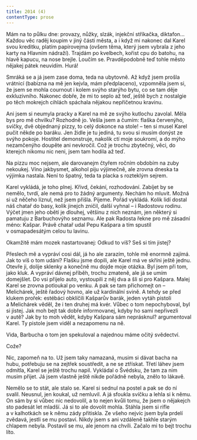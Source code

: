 ```yaml
---
title: 2014 (4)
contentType: prose
---
```


  

Mám na to půlku dne: provazy, nůžky, slzák, injekční stříkačka, diktafon… Každou věc raděj koupim v jiný části města, a i když mi nakonec dal Karel svou kreditku, platím papírovejma (ovšem těma, který jsem vybrala z jeho karty na Hlavním nádraží). Trajdám po kvelbech, kořist cpu do batohu, na hlavě kapucu, na nose brejle. Loučím se. Pravděpodobně teď tohle město nějakej pátek neuvidím. Hurá!

Smráká se a já jsem zase doma, teda na ubytovně. Až když jsem prošla vrátnicí (babizna na mě jen kejvla, mám předplaceno), vzpomněla jsem si, že jsem se mohla cournout i kolem svýho starýho bytu, co se tam děje exkluzivního. Nakonec dobře, že mi to seplo až teď, ještě bych z nostalgie po těch mokrejch cihlách spáchala nějakou nepříčetnou kravinu.

Ani jsem si neumyla pracky a Karel na mě ze svýho kutlochu zavolal. Měla bys pro mě chvilku? Rozhodně jo. Vešla jsem a čumím: flaška červenýho, svíčky, dvě objednaný pizzy, to celý dokonce na stole! – ten si musel Karel pučit někde po baráku. Jen židle je tu jediná, tu svou si musím donýst ze svýho pokoje. Hostitel demonstruje, nakolik ctí moje soukromí, a do mýho nezamčenýho doupěte ani nevkročil. Což je trochu zbytečný, věci, do kterejch nikomu nic neni, jsem tam hodila až teď.

Na pizzu moc nejsem, ale darovanejm čtyřem ročním obdobím na zuby nekoukej. Víno jakbysmet, alkohol piju výjimečně, ale zrovna dneska ta výjimka nastala. Není to špatný, teda ta placka s rozteklým sejrem.

Karel vykládá, je toho plnej. Křivd, čekání, rozhodování. Zabíjet by se nemělo, tvrdí, ale nemá pro to žádný argumenty. Nechám ho mluvit. Možná si už něčeho líznul, než jsem přišla. Pijeme. Pořád vykládá. Kolik lidí dostal náš chatař do basy, kolik jinejch zničil, další vyhnal – i Radostovu rodinu. Výčet jmen jeho obětí je dlouhej, většinu z nich neznám, jen některý si pamatuju z Barbuchovýho seznamu. Ale pak Radosta řekne pro mě zásadní méno: Kašpar. Právě chatař udal Pepu Kašpara a tím spustil v osmapadesátým celou tu lavinu.

Okamžitě mám mozek nastartovanej: Odkud to víš? Seš si tím jistej?

Přeslech mě a vypráví cosi dál, já ho ale zarazím, tohle mě enormně zajímá. Jak to víš o tom udání? Flašku jsme dopili, ale Karel má ve skříni ještě jednu. Otevře ji, dolije sklenky a konečně mu dojde moje otázka. Byl jsem při tom, jako kluk. A vypráví dávnej příběh, trochu zmateně, ale já se umím domejšlet. Do vsi přijelo auto, vystoupili z něj dva a šli si pro Kašpara. Malej Karel se zrovna potloukal po venku. A pak se tam přichomejt on – Melichárek, ještě řadový hovno, ale už kardinální svině. A tehdy se před klukem prořek: estébáci obklíčili Kašparův barák, jeden vytáh pistoli a Melichárek věděl, že i ten druhej má kvér. Vůbec o tom nepochyboval, byl si jistej. Jak moh bejt tak dobře informovanej, kdyby ho sami nepřivezli v autě? Jak by to moh vědět, kdyby Kašpara sám neprásknul? argumentoval Karel. Ty pistole jsem viděl a nezapomenu na ně.

Vida, Barbucha o tom jen spekuloval a najednou máme očitý svědectví.

Cože?

Nic, zapomeň na to. Už jsem taky namazaná, musim si dávat bacha na hubu, potřebuju se na zejtřek soustředit, a ne se ztřískat. Třetí láhev jsem odmítla, Karel se ještě trochu napil. Vykládal o Švédsku, že tam za nim musim přijet. Já jsem vlastně ještě nikde pořádně nebyla, znělo to lákavě.

Nemělo se to stát, ale stalo se. Karel si sednul na postel a pak se do ní svalil. Neusnul, jen koukal, už nemluvil. A já sfoukla svíčku a lehla si k němu. On sám by si vůbec nic nedovolil, a to nejen kvůli tomu, že jsem o nějakejch sto padesát let mladší. Já si to ale dovolit mohla. Stáhla jsem si rifle a v kalhotkách se k němu zády přitiskla. Ze všeho nejvíc jsem byla prdelí zvědavá, jestli se mu postaví. Nikdy jsem s ani vzdáleně takhle starým chlapem nebyla. Postavil se mu, ale jenom na chvíli. Začalo mi to bejt trochu líto.
